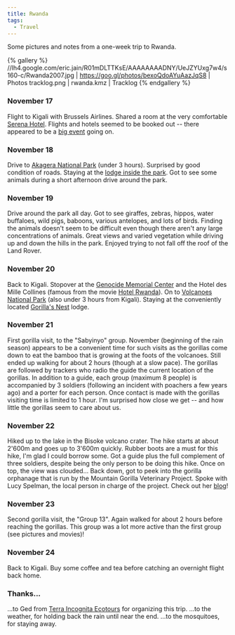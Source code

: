 ```yaml
---
title: Rwanda
tags:
  - Travel
---
```


Some pictures and notes from a one-week trip to Rwanda.

{% gallery %}
//lh4.google.com/eric.jain/R01mDLTTKsE/AAAAAAAADNY/UeJZYUxg7w4/s160-c/Rwanda2007.jpg | https://goo.gl/photos/bexoQdoAYuAazJqS8 | Photos
tracklog.png | rwanda.kmz | Tracklog
{% endgallery %}

### November 17

Flight to Kigali with Brussels Airlines. Shared a room at the very comfortable [Serena Hotel](http://www.serenahotels.com/rwanda/kigali/home.asp). Flights and hotels seemed to be booked out -- there appeared to be a [big event](http://www.kigalicity.gov.rw/?rubrique57) going on.

### November 18

Drive to [Akagera National Park](http://en.wikipedia.org/wiki/Akagera_National_Park) (under 3 hours). Surprised by good condition of roads. Staying at the [lodge inside the park](http://www.rwanda-akagera-game-lodge.com/). Got to see some animals during a short afternoon drive around the park.

### November 19

Drive around the park all day. Got to see giraffes, zebras, hippos, water buffaloes, wild pigs, baboons, various antelopes, and lots of birds. Finding the animals doesn't seem to be difficult even though there aren't any large concentrations of animals. Great views and varied vegetation while driving up and down the hills in the park. Enjoyed trying to not fall off the roof of the Land Rover.

### November 20

Back to Kigali. Stopover at the [Genocide Memorial Center](http://www.kigalimemorialcentre.org/) and the Hotel des Mille Collines (famous from the movie [Hotel Rwanda](http://www.imdb.com/title/tt0395169/)). On to [Volcanoes National Park](http://en.wikipedia.org/wiki/Volcanoes_National_Park) (also under 3 hours from Kigali). Staying at the conveniently located [Gorilla's Nest](http://www.rwanda-mountain-gorillas-nest.com/) lodge.

### November 21

First gorilla visit, to the "Sabyinyo" group. November (beginning of the rain season) appears to be a convenient time for such visits as the gorillas come down to eat the bamboo that is growing at the foots of the volcanoes. Still ended up walking for about 2 hours (though at a slow pace). The gorillas are followed by trackers who radio the guide the current location of the gorillas. In addition to a guide, each group (maximum 8 people) is accompanied by 3 soldiers (following an incident with poachers a few years ago) and a porter for each person. Once contact is made with the gorillas visiting time is limited to 1 hour. I'm surprised how close we get -- and how little the gorillas seem to care about us.

### November 22

Hiked up to the lake in the Bisoke volcano crater. The hike starts at about 2'600m and goes up to 3'600m quickly. Rubber boots are a must for this hike, I'm glad I could borrow some. Got a guide plus the full complement of three soldiers, despite being the only person to be doing this hike. Once on top, the view was clouded... Back down, got to peek into the gorilla orphanage that is run by the Mountain Gorilla Veterinary Project. Spoke with Lucy Spelman, the local person in charge of the project. Check out her [blog](http://discovery.blogs.com/quest/)!

### November 23

Second gorilla visit, the "Group 13". Again walked for about 2 hours before reaching the gorillas. This group was a lot more active than the first group (see pictures and movies)!

### November 24

Back to Kigali. Buy some coffee and tea before catching an overnight flight back home.

### Thanks...

...to Ged from [Terra Incognita Ecotours](http://www.ecotours.com/) for organizing this trip.
...to the weather, for holding back the rain until near the end.
...to the mosquitoes, for staying away.
